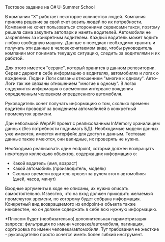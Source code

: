 Тестовое задание на C# U-Summer School

В компании "X" работает некоторое количество людей. Компания приняла решение за свой счет возить людей по их потребности.
Компания не хочет пользоваться сторонними сервисами такси, поэтому решила сама закупить автопарк и нанять водителей.
Автомобили не закреплены за конкретным водителем. Каждый водитель может водить любую свободную машину.
Данные о поездках необходимо хранить и получать эти данные в человекочитаемом виде, чтобы руководитель компании мог понимать текущую ситуацию, следить за водителями и их работой.

Для этого имеется "сервис", который хранится в данном репозитории.
Сервис держит в себе информацию о водителях, автомобилях и логах о вождении.
Люди и Логи связаны отношением "многие к одному". Авто-Логи так же связаны отношением "многие к одному".
В логах содержится информация о временном интервале вождения определенным человеком определенного автомобиля.

Руководитель хочет получать информацию о том, сколько времени водители проводят за вождением автомобилей в конкретный промежуток времени.

Дан небольшой WepAPI проект с реализованным InMemory хранилищем данных (без потребности поднимать БД).
Необходимые модели данных уже имеются, имеется интерфейс для доступ к данным.
Тестовые данные также имеются, они валидные, их проверять не нужно.

Необходимо реализовать один endpoint, который должен возвращать некоторую коллекцию объектов, содержащих информацию о:
- Какой водитель (имя, возраст)
- Какой автомобиль (производитель, модель)
- Сколько времени водитель провел за рулем этого автомобиля (дней, часов, минут)

Входные аргументы в коде не описаны, их нужно описать самостоятельно. Известно, что на вход должен приходить желаемый промежуток времени, по которому будет собрана информация.
Конкретный вид возвращаемого из endpoint-а объекта также неизвестен, но он должен содержать в себе всю нужную информацию. 

*Плюсом будет (необязательно) дополнительная параметризация запроса: фильтрация по имени человека/автомобиля, пагинация, сортировка по имени человека/автомобиля.
Тут требования не жесткие - руководителю просто хочется иметь более гибкий инструмент. 
